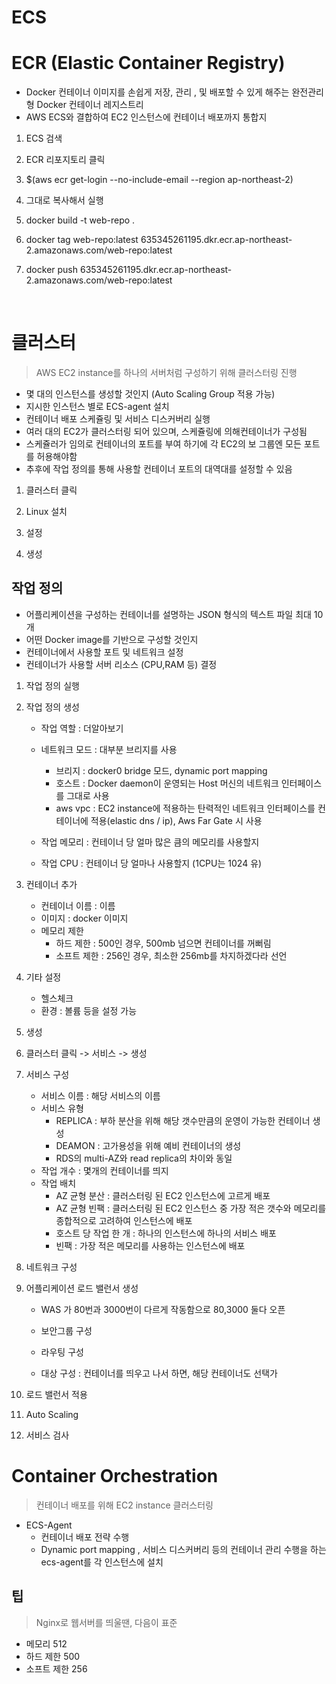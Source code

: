 # ECS

# ECR (Elastic Container Registry)

- Docker 컨테이너 이미지를 손쉽게 저장, 관리 , 및 배포할 수 있게 해주는 완전관리형 Docker 컨테이너 레지스트리
- AWS ECS와 결합하여 EC2 인스턴스에 컨테이너 배포까지 통합지 

1. ECS 검색

2. ECR 리포지토리 클릭

3. $(aws ecr get-login --no-include-email --region ap-northeast-2)

4. 그대로 복사해서 실행

4. docker build -t web-repo .

5. docker tag web-repo:latest 635345261195.dkr.ecr.ap-northeast-2.amazonaws.com/web-repo:latest

6. docker push 635345261195.dkr.ecr.ap-northeast-2.amazonaws.com/web-repo:latest

<br>

# 클러스터 

> AWS EC2 instance를 하나의 서버처럼 구성하기 위해 클러스터링 진행  

- 몇 대의 인스턴스를 생성할 것인지 (Auto Scaling Group 적용 가능)
- 지시한 인스턴스 별로 ECS-agent 설치
- 컨테이너 배포 스케쥴링 및 서비스 디스커버리 실행
- 여러 대의 EC2가 클러스터링 되어 있으며, 스케쥴링에 의해컨테이너가 구성됨
- 스케쥴러가 임의로 컨테이너의 포트를 부여 하기에 각  EC2의 보 그룹엔 모든 포트를 허용해야함
- 추후에 작업 정의를 통해 사용할 컨테이너 포트의 대역대를 설정할 수 있음


1. 클러스터 클릭

2. Linux 설치 

3. 설정

4. 생성


## 작업 정의

- 어플리케이션을 구성하는 컨테이너를 설명하는 JSON 형식의 텍스트 파일 최대 10개
- 어떤 Docker image를 기반으로 구성할 것인지
- 컨테이너에서 사용할 포트 및 네트워크 설정
- 컨테이너가 사용할 서버 리소스 (CPU,RAM 등) 결정


1. 작업 정의 실행

2. 작업 정의 생성
    - 작업 역할 : 더알아보기
    - 네트워크 모드 : 대부분 브리지를 사용 
        - 브리지 : docker0 bridge 모드, dynamic port mapping
        - 호스트 : Docker daemon이 운영되는 Host 머신의 네트워크 인터페이스를 그대로 사용
        - aws vpc : EC2 instance에 적용하는 탄력적인 네트워크 인터페이스를 컨테이너에 적용(elastic dns / ip), Aws Far Gate 시 사용
        
    - 작업 메모리 : 컨테이너 당 얼마 많은 큼의 메모리를 사용할지
    - 작업 CPU : 컨테이너 당 얼마나 사용할지 (1CPU는 1024 유) 
    
3. 컨테이너 추가 
    - 컨테이너 이름 : 이름
    - 이미지 : docker 이미지
    - 메모리 제한
        - 하드 제한 : 500인 경우, 500mb 넘으면 컨테이너를 꺼뻐림
        - 소프트 제한 : 256인 경우, 최소한 256mb를 차지하겠다라 선언


4. 기타 설정
    - 헬스체크
    - 환경 : 볼륨 등을 설정 가능
   
5. 생성

6. 클러스터 클릭 -> 서비스 -> 생성 

7. 서비스 구성
    - 서비스 이름 : 해당 서비스의 이름
    - 서비스 유형
        - REPLICA : 부하 분산을 위해 해당 갯수만큼의 운영이 가능한 컨테이너 생성
        - DEAMON : 고가용성을 위해 예비 컨테이너의 생성
        - RDS의 multi-AZ와 read replica의 차이와 동일
    - 작업 개수 : 몇개의 컨테이너를 띄지
    - 작업 배치 
        - AZ 균형 분산 : 클러스터링 된 EC2 인스턴스에 고르게 배포
        - AZ 균형 빈팩 : 클러스터링 된 EC2 인스턴스 중 가장 적은 갯수와 메모리를 종합적으로 고려하여 인스턴스에 배포
        - 호스트 당 작업 한 개 : 하나의 인스턴스에 하나의 서비스 배포
        - 빈팩 : 가장 적은 메모리를 사용하는 인스턴스에 배포 
        
        
8. 네트워크 구성

9. 어플리케이션 로드 밸런서 생성
    - WAS 가 80번과 3000번이 다르게 작동함으로 80,3000 둘다 오픈 
    
    - 보안그룹 구성
    
    - 라우팅 구성 
    
    - 대상 구성 : 컨테이너를 띄우고 나서 하면, 해당 컨테이너도 선택가
    
    
10. 로드 밸런서 적용

11. Auto Scaling

12. 서비스 검사


# Container Orchestration

> 컨테이너 배포를 위해 EC2 instance 클러스터링

- ECS-Agent
    - 컨테이너 배포 전략 수행
    - Dynamic port mapping , 서비스 디스커버리 등의 컨테이너 관리 수행을 하는 ecs-agent를 각 인스턴스에 설치


## 팁

> Nginx로 웹서버를 띄울땐, 다음이 표준

- 메모리 512
- 하드 제한 500
- 소프트 제한 256 

